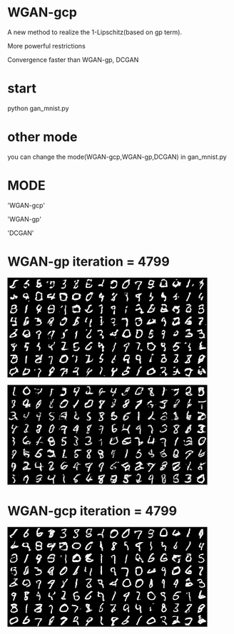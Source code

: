 # WGAN-gcp
A new method to realize the 1-Lipschitz(based on gp term).</p>
More powerful restrictions</p>
Convergence faster than WGAN-gp, DCGAN</p>

# start
python gan_mnist.py</p>

# other mode 
you can change the mode(WGAN-gcp,WGAN-gp,DCGAN) in gan_mnist.py</p>
# MODE
'WGAN-gcp'</p>
'WGAN-gp'</p>
'DCGAN'</p>
# WGAN-gp iteration = 4799

![](https://github.com/nuptwuchen/WGAN-gcp/blob/master/raw/master/pic/gcp_1999.png)

![](https://github.com/nuptwuchen/WGAN-gcp/blob/master/raw/master/pic/gp_4799.png)

# WGAN-gcp iteration = 4799

![](https://github.com/nuptwuchen/WGAN-gcp/blob/master/raw/master/pic/gcp_4799.png)




